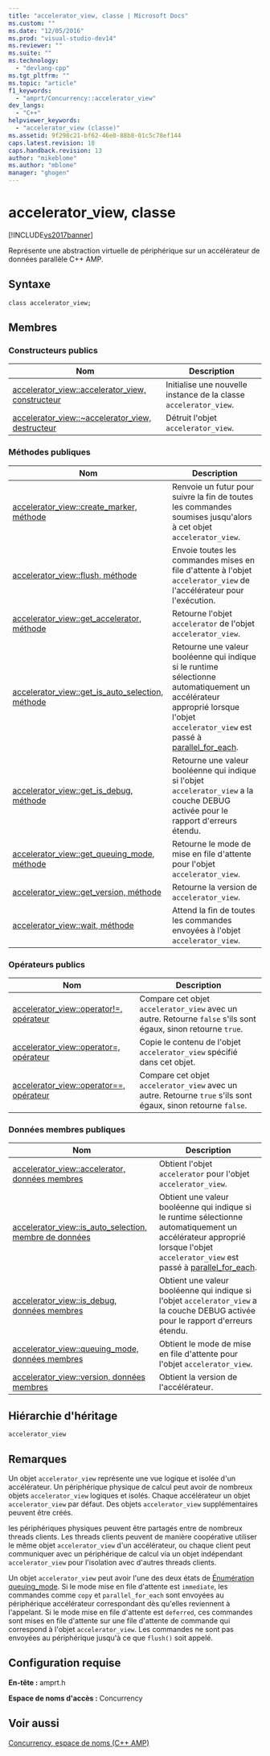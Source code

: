 ```yaml
---
title: "accelerator_view, classe | Microsoft Docs"
ms.custom: ""
ms.date: "12/05/2016"
ms.prod: "visual-studio-dev14"
ms.reviewer: ""
ms.suite: ""
ms.technology: 
  - "devlang-cpp"
ms.tgt_pltfrm: ""
ms.topic: "article"
f1_keywords: 
  - "amprt/Concurrency::accelerator_view"
dev_langs: 
  - "C++"
helpviewer_keywords: 
  - "accelerator_view (classe)"
ms.assetid: 9f298c21-bf62-46e0-88b8-01c5c78ef144
caps.latest.revision: 18
caps.handback.revision: 13
author: "mikeblome"
ms.author: "mblome"
manager: "ghogen"
---
```

# accelerator_view, classe
[!INCLUDE[vs2017banner](../../../assembler/inline/includes/vs2017banner.md)]

Représente une abstraction virtuelle de périphérique sur un accélérateur de données parallèle C\+\+ AMP.  
  
## Syntaxe  
  
```  
class accelerator_view;  
```  
  
## Membres  
  
### Constructeurs publics  
  
|Nom|Description|  
|---------|-----------------|  
|[accelerator\_view::accelerator\_view, constructeur](../Topic/accelerator_view::accelerator_view%20Constructor.md)|Initialise une nouvelle instance de la classe `accelerator_view`.|  
|[accelerator\_view::~accelerator\_view, destructeur](../Topic/accelerator_view::~accelerator_view%20Destructor.md)|Détruit l'objet `accelerator_view`.|  
  
### Méthodes publiques  
  
|Nom|Description|  
|---------|-----------------|  
|[accelerator\_view::create\_marker, méthode](../Topic/accelerator_view::create_marker%20Method.md)|Renvoie un futur pour suivre la fin de toutes les commandes soumises jusqu'alors à cet objet `accelerator_view`.|  
|[accelerator\_view::flush, méthode](../Topic/accelerator_view::flush%20Method.md)|Envoie toutes les commandes mises en file d'attente à l'objet `accelerator_view` de l'accélérateur pour l'exécution.|  
|[accelerator\_view::get\_accelerator, méthode](../Topic/accelerator_view::get_accelerator%20Method.md)|Retourne l'objet `accelerator` de l'objet `accelerator_view`.|  
|[accelerator\_view::get\_is\_auto\_selection, méthode](../Topic/accelerator_view::get_is_auto_selection%20Method.md)|Retourne une valeur booléenne qui indique si le runtime sélectionne automatiquement un accélérateur approprié lorsque l'objet `accelerator_view` est passé à [parallel\_for\_each](../Topic/parallel_for_each%20Function%20\(C++%20AMP\).md).|  
|[accelerator\_view::get\_is\_debug, méthode](../Topic/accelerator_view::get_is_debug%20Method.md)|Retourne une valeur booléenne qui indique si l'objet `accelerator_view` a la couche DEBUG activée pour le rapport d'erreurs étendu.|  
|[accelerator\_view::get\_queuing\_mode, méthode](../Topic/accelerator_view::get_queuing_mode%20Method.md)|Retourne le mode de mise en file d'attente pour l'objet `accelerator_view`.|  
|[accelerator\_view::get\_version, méthode](../Topic/accelerator_view::get_version%20Method.md)|Retourne la version de `accelerator_view`.|  
|[accelerator\_view::wait, méthode](../Topic/accelerator_view::wait%20Method.md)|Attend la fin de toutes les commandes envoyées à l'objet `accelerator_view`.|  
  
### Opérateurs publics  
  
|Nom|Description|  
|---------|-----------------|  
|[accelerator\_view::operator\!\=, opérateur](../Topic/accelerator_view::operator!=%20Operator.md)|Compare cet objet `accelerator_view` avec un autre. Retourne `false` s'ils sont égaux, sinon retourne `true`.|  
|[accelerator\_view::operator\=, opérateur](../Topic/accelerator_view::operator=%20Operator.md)|Copie le contenu de l'objet `accelerator_view` spécifié dans cet objet.|  
|[accelerator\_view::operator\=\=, opérateur](../Topic/accelerator_view::operator==%20Operator.md)|Compare cet objet `accelerator_view` avec un autre. Retourne `true` s'ils sont égaux, sinon retourne `false`.|  
  
### Données membres publiques  
  
|Nom|Description|  
|---------|-----------------|  
|[accelerator\_view::accelerator, données membres](../Topic/accelerator_view::accelerator%20Data%20Member.md)|Obtient l'objet `accelerator` pour l'objet `accelerator_view`.|  
|[accelerator\_view::is\_auto\_selection, membre de données](../Topic/accelerator_view::is_auto_selection%20Data%20Member.md)|Obtient une valeur booléenne qui indique si le runtime sélectionne automatiquement un accélérateur approprié lorsque l'objet `accelerator_view` est passé à [parallel\_for\_each](../Topic/parallel_for_each%20Function%20\(C++%20AMP\).md).|  
|[accelerator\_view::is\_debug, données membres](../Topic/accelerator_view::is_debug%20Data%20Member.md)|Obtient une valeur booléenne qui indique si l'objet `accelerator_view` a la couche DEBUG activée pour le rapport d'erreurs étendu.|  
|[accelerator\_view::queuing\_mode, données membres](../Topic/accelerator_view::queuing_mode%20Data%20Member.md)|Obtient le mode de mise en file d'attente pour l'objet `accelerator_view`.|  
|[accelerator\_view::version, données membres](../Topic/accelerator_view::version%20Data%20Member.md)|Obtient la version de l'accélérateur.|  
  
## Hiérarchie d'héritage  
 `accelerator_view`  
  
## Remarques  
 Un objet `accelerator_view` représente une vue logique et isolée d'un accélérateur.  Un périphérique physique de calcul peut avoir de nombreux objets `accelerator_view` logiques et isolés.  Chaque accélérateur un objet `accelerator_view` par défaut.  Des objets `accelerator_view` supplémentaires peuvent être créés.  
  
 les périphériques physiques peuvent être partagés entre de nombreux threads clients.  Les threads clients peuvent de manière coopérative utiliser le même objet `accelerator_view` d'un accélérateur, ou chaque client peut communiquer avec un périphérique de calcul via un objet indépendant `accelerator_view` pour l'isolation avec d'autres threads clients.  
  
 Un objet `accelerator_view` peut avoir l'une des deux états de [Énumération queuing\_mode](../../../parallel/amp/reference/queuing-mode-enumeration.md).  Si le mode mise en file d'attente est `immediate`, les commandes comme `copy` et `parallel_for_each` sont envoyées au périphérique accélérateur correspondant dès qu'elles reviennent à l'appelant.  Si le mode mise en file d'attente est `deferred`, ces commandes sont mises en file d'attente sur une file d'attente de commande qui correspond à l'objet `accelerator_view`.  Les commandes ne sont pas envoyées au périphérique jusqu'à ce que `flush()` soit appelé.  
  
## Configuration requise  
 **En\-tête :** amprt.h  
  
 **Espace de noms d'accès :** Concurrency  
  
## Voir aussi  
 [Concurrency, espace de noms \(C\+\+ AMP\)](../../../parallel/amp/reference/concurrency-namespace-cpp-amp.md)